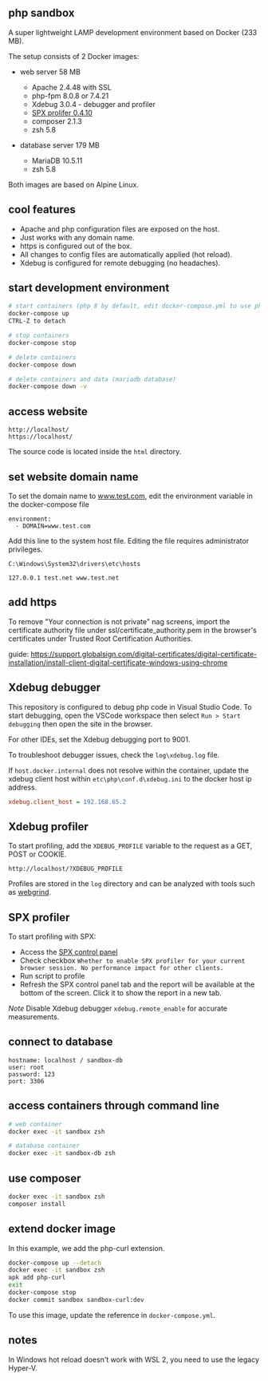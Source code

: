 ## php sandbox

A super lightweight LAMP development environment based on Docker (233 MB).

The setup consists of 2 Docker images:

- web server 58 MB
    - Apache 2.4.48 with SSL
    - php-fpm 8.0.8 or 7.4.21
    - Xdebug 3.0.4 - debugger and profiler
    - [SPX prolifer 0.4.10](https://github.com/NoiseByNorthwest/php-spx)
    - composer 2.1.3
    - zsh 5.8

- database server 179 MB
    - MariaDB 10.5.11
    - zsh 5.8

Both images are based on Alpine Linux.

## cool features

- Apache and php configuration files are exposed on the host.
- Just works with any domain name.
- https is configured out of the box.
- All changes to config files are automatically applied (hot reload).
- Xdebug is configured for remote debugging (no headaches).

## start development environment

```sh
# start containers (php 8 by default, edit docker-compose.yml to use php 7.4)
docker-compose up
CTRL-Z to detach

# stop containers
docker-compose stop

# delete containers
docker-compose down

# delete containers and data (mariadb database)
docker-compose down -v
```

## access website

    http://localhost/
    https://localhost/

The source code is located inside the `html` directory.

## set website domain name

To set the domain name to www.test.com, edit the environment variable in the docker-compose file

    environment:
      - DOMAIN=www.test.com

Add this line to the system host file. Editing the file requires administrator privileges.

    C:\Windows\System32\drivers\etc\hosts

    127.0.0.1 test.net www.test.net

## add https

To remove "Your connection is not private" nag screens, import the certificate authority file under ssl/certificate_authority.pem in the browser's certificates under Trusted Root Certification Authorities.

guide: https://support.globalsign.com/digital-certificates/digital-certificate-installation/install-client-digital-certificate-windows-using-chrome

## Xdebug debugger

This repository is configured to debug php code in Visual Studio Code.
To start debugging, open the VSCode workspace then select `Run > Start debugging` then open the site in the browser.

For other IDEs, set the Xdebug debugging port to 9001.

To troubleshoot debugger issues, check the `log\xdebug.log` file.

If `host.docker.internal` does not resolve within the container, update the xdebug client host within `etc\php\conf.d\xdebug.ini` to the docker host ip address.

```ini
xdebug.client_host = 192.168.65.2
```

## Xdebug profiler

To start profiling, add the `XDEBUG_PROFILE` variable to the request as a GET, POST or COOKIE.

    http://localhost/?XDEBUG_PROFILE

Profiles are stored in the `log` directory and can be analyzed with tools such as [webgrind](https://github.com/jokkedk/webgrind).

## SPX profiler

To start profiling with SPX:

- Access the [SPX control panel](http://localhost/?SPX_KEY=dev&SPX_UI_URI=/)
- Check checkbox `Whether to enable SPX profiler for your current browser session. No performance impact for other clients.`
- Run script to profile
- Refresh the SPX control panel tab and the report will be available at the bottom of the screen. Click it to show the report in a new tab.

_Note_ Disable Xdebug debugger `xdebug.remote_enable` for accurate measurements.

## connect to database

```
hostname: localhost / sandbox-db
user: root
password: 123
port: 3306
```

## access containers through command line

```sh
# web container
docker exec -it sandbox zsh

# database container
docker exec -it sandbox-db zsh
```

## use composer

```sh
docker exec -it sandbox zsh
composer install
```

## extend docker image

In this example, we add the php-curl extension.

```sh
docker-compose up --detach
docker exec -it sandbox zsh
apk add php-curl
exit
docker-compose stop
docker commit sandbox sandbox-curl:dev
```

To use this image, update the reference in `docker-compose.yml`.

## notes

In Windows hot reload doesn't work with WSL 2, you need to use the legacy Hyper-V.
